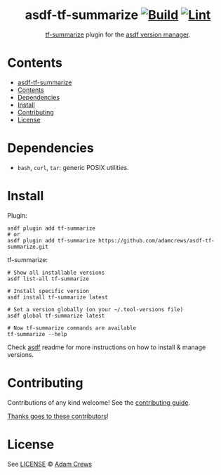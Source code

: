 <div align="center">

# asdf-tf-summarize [![Build](https://github.com/adamcrews/asdf-tf-summarize/actions/workflows/build.yml/badge.svg)](https://github.com/adamcrews/asdf-tf-summarize/actions/workflows/build.yml) [![Lint](https://github.com/adamcrews/asdf-tf-summarize/actions/workflows/lint.yml/badge.svg)](https://github.com/adamcrews/asdf-tf-summarize/actions/workflows/lint.yml)


[tf-summarize](https://github.com/adamcrews/asdf-tf-summarize) plugin for the [asdf version manager](https://asdf-vm.com).

</div>

# Contents

- [asdf-tf-summarize  ](#asdf-tf-summarize--)
- [Contents](#contents)
- [Dependencies](#dependencies)
- [Install](#install)
- [Contributing](#contributing)
- [License](#license)

# Dependencies

- `bash`, `curl`, `tar`: generic POSIX utilities.

# Install

Plugin:

```shell
asdf plugin add tf-summarize
# or
asdf plugin add tf-summarize https://github.com/adamcrews/asdf-tf-summarize.git
```

tf-summarize:

```shell
# Show all installable versions
asdf list-all tf-summarize

# Install specific version
asdf install tf-summarize latest

# Set a version globally (on your ~/.tool-versions file)
asdf global tf-summarize latest

# Now tf-summarize commands are available
tf-summarize --help
```

Check [asdf](https://github.com/asdf-vm/asdf) readme for more instructions on how to
install & manage versions.

# Contributing

Contributions of any kind welcome! See the [contributing guide](contributing.md).

[Thanks goes to these contributors](https://github.com/adamcrews/asdf-tf-summarize/graphs/contributors)!

# License

See [LICENSE](LICENSE) © [Adam Crews](https://github.com/adamcrews/)
